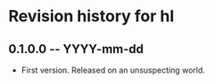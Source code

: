 # Revision history for hl

## 0.1.0.0 -- YYYY-mm-dd

* First version. Released on an unsuspecting world.
